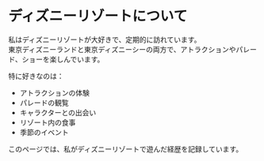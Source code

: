 # ディズニーリゾートについて

私はディズニーリゾートが大好きで、定期的に訪れています。\
東京ディズニーランドと東京ディズニーシーの両方で、アトラクションやパレード、ショーを楽しんでいます。

特に好きなのは：
- アトラクションの体験
- パレードの観覧
- キャラクターとの出会い
- リゾート内の食事
- 季節のイベント

このページでは、私がディズニーリゾートで遊んだ経歴を記録しています。 